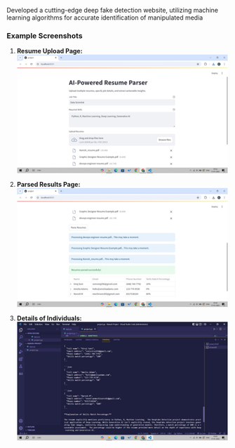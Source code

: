 Developed a cutting-edge deep fake detection website, utilizing machine learning algorithms for accurate identification of manipulated media
### Example Screenshots

1. **Resume Upload Page:**
   ![Resume Upload Page](https://github.com/Naresh055/ai_resume_parsing/blob/main/Upload%20Resume.jpeg?raw=true)


2. **Parsed Results Page:**
   ![Parsed Results Page](https://github.com/Naresh055/ai_resume_parsing/blob/main/Parsed%20Results.jpeg?raw=true)

2. **Details of Individuals:**
   ![Parsed Results Page](https://github.com/Naresh055/ai_resume_parsing/blob/main/Deatils.jpeg?raw=true)
